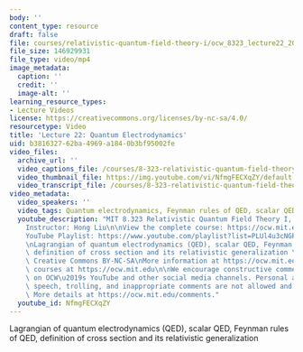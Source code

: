 ```yaml
---
body: ''
content_type: resource
draft: false
file: courses/relativistic-quantum-field-theory-i/ocw_8323_lecture22_2023may01_360p_16_9.mp4
file_size: 146929931
file_type: video/mp4
image_metadata:
  caption: ''
  credit: ''
  image-alt: ''
learning_resource_types:
- Lecture Videos
license: https://creativecommons.org/licenses/by-nc-sa/4.0/
resourcetype: Video
title: 'Lecture 22: Quantum Electrodynamics'
uid: b3816327-62ba-4969-a184-0b3bf95002fe
video_files:
  archive_url: ''
  video_captions_file: /courses/8-323-relativistic-quantum-field-theory-i-spring-2023/1VA2jl7dLCT5r97M35kV1CRNhevmhXimh_transcript.webvtt
  video_thumbnail_file: https://img.youtube.com/vi/NfmgFECXqZY/default.jpg
  video_transcript_file: /courses/8-323-relativistic-quantum-field-theory-i-spring-2023/1VA2jl7dLCT5r97M35kV1CRNhevmhXimh_transcript.pdf
video_metadata:
  video_speakers: ''
  video_tags: Quantum electrodynamics, Feynman rules of QED, scalar QED
  youtube_description: "MIT 8.323 Relativistic Quantum Field Theory I, Spring 2023\n\
    Instructor: Hong Liu\n\nView the complete course: https://ocw.mit.edu/courses/8-323-relativistic-quantum-field-theory-i-spring-2023/\n\
    YouTube Playlist: https://www.youtube.com/playlist?list=PLUl4u3cNGP61AV6bhf4mB3tCyWQrI_uU5\n\
    \nLagrangian of quantum electrodynamics (QED), scalar QED, Feynman rules of QED,\
    \ definition of cross section and its relativistic generalization \n\nLicense:\
    \ Creative Commons BY-NC-SA\nMore information at https://ocw.mit.edu/terms\nMore\
    \ courses at https://ocw.mit.edu\n\nWe encourage constructive comments and discussion\
    \ on OCW\u2019s YouTube and other social media channels. Personal attacks, hate\
    \ speech, trolling, and inappropriate comments are not allowed and may be removed.\
    \ More details at https://ocw.mit.edu/comments."
  youtube_id: NfmgFECXqZY
---
```

Lagrangian of quantum electrodynamics (QED), scalar QED, Feynman rules of QED, definition of cross section and its relativistic generalization